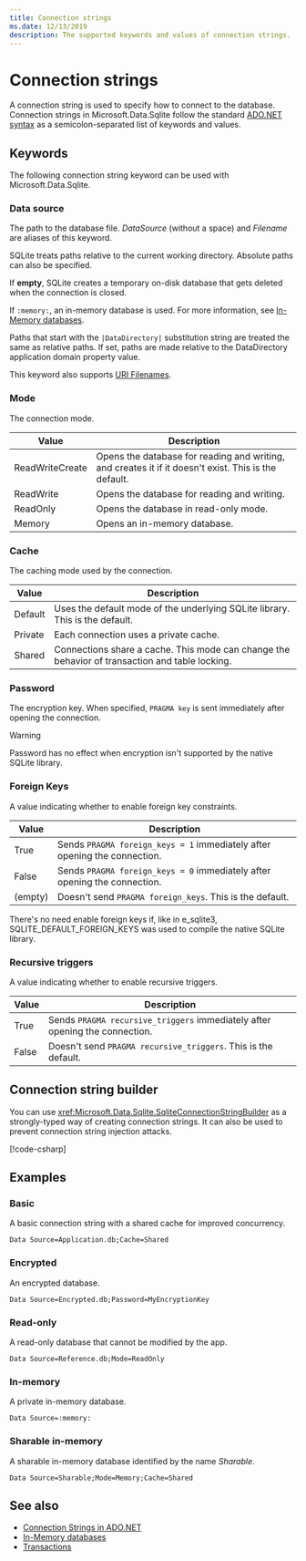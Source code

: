 ```yaml
---
title: Connection strings
ms.date: 12/13/2019
description: The supported keywords and values of connection strings.
---
```

# Connection strings

A connection string is used to specify how to connect to the database. Connection strings in Microsoft.Data.Sqlite
follow the standard [ADO.NET syntax](../../../framework/data/adonet/connection-strings.md) as a semicolon-separated list of
keywords and values.

## Keywords

The following connection string keyword can be used with Microsoft.Data.Sqlite.

### Data source

The path to the database file. *DataSource* (without a space) and *Filename* are aliases of this keyword.

SQLite treats paths relative to the current working directory. Absolute paths can also be specified.

If **empty**, SQLite creates a temporary on-disk database that gets deleted when the connection is closed.

If `:memory:`, an in-memory database is used. For more information, see [In-Memory databases](in-memory-databases.md).

Paths that start with the `|DataDirectory|` substitution string are treated the same as relative paths. If set, paths are made relative to the DataDirectory application domain property value.

This keyword also supports [URI Filenames](https://www.sqlite.org/uri.html).

### Mode

The connection mode.

| Value           | Description                                                                                        |
| --------------- | -------------------------------------------------------------------------------------------------- |
| ReadWriteCreate | Opens the database for reading and writing, and creates it if it doesn't exist. This is the default. |
| ReadWrite       | Opens the database for reading and writing.                                                        |
| ReadOnly        | Opens the database in read-only mode.                                                              |
| Memory          | Opens an in-memory database.                                                                       |

### Cache

The caching mode used by the connection.

| Value   | Description                                                                                    |
| ------- | ---------------------------------------------------------------------------------------------- |
| Default | Uses the default mode of the underlying SQLite library. This is the default.                   |
| Private | Each connection uses a private cache.                                                          |
| Shared  | Connections share a cache. This mode can change the behavior of transaction and table locking. |

### Password

The encryption key. When specified, `PRAGMA key` is sent immediately after opening the connection.

> [!WARNING]
> Password has no effect when encryption isn't supported by the native SQLite library.

### Foreign Keys

A value indicating whether to enable foreign key constraints.

| Value   | Description
| ------- | --- |
| True    | Sends `PRAGMA foreign_keys = 1` immediately after opening the connection.
| False   | Sends `PRAGMA foreign_keys = 0` immediately after opening the connection.
| (empty) | Doesn't send `PRAGMA foreign_keys`. This is the default. |

There's no need enable foreign keys if, like in e_sqlite3, SQLITE_DEFAULT_FOREIGN_KEYS was used to compile the native
SQLite library.

### Recursive triggers

A value indicating whether to enable recursive triggers.

| Value | Description                                                                 |
| ----- | --------------------------------------------------------------------------- |
| True  | Sends `PRAGMA recursive_triggers` immediately after opening the connection. |
| False | Doesn't send `PRAGMA recursive_triggers`. This is the default.              |

## Connection string builder

You can use <xref:Microsoft.Data.Sqlite.SqliteConnectionStringBuilder> as a strongly-typed way of creating connection strings. It can also be used to prevent connection string injection attacks.

[!code-csharp[](../../../../samples/snippets/standard/data/sqlite/EncryptionSample/Program.cs?name=snippet_ConnectionStringBuilder)]

## Examples

### Basic

A basic connection string with a shared cache for improved concurrency.

```ConnectionString
Data Source=Application.db;Cache=Shared
```

### Encrypted

An encrypted database.

```ConnectionString
Data Source=Encrypted.db;Password=MyEncryptionKey
```

### Read-only

A read-only database that cannot be modified by the app.

```ConnectionString
Data Source=Reference.db;Mode=ReadOnly
```

### In-memory

A private in-memory database.

```ConnectionString
Data Source=:memory:
```

### Sharable in-memory

A sharable in-memory database identified by the name *Sharable*.

```ConnectionString
Data Source=Sharable;Mode=Memory;Cache=Shared
```

## See also

* [Connection Strings in ADO.NET](../../../framework/data/adonet/connection-strings.md)
* [In-Memory databases](in-memory-databases.md)
* [Transactions](transactions.md)
